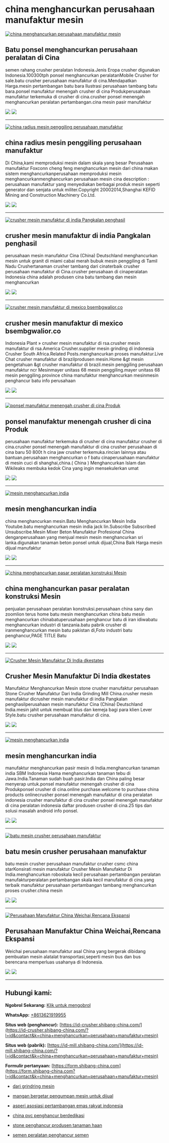# china menghancurkan perusahaan manufaktur mesin

<a href="https://swt.shibang-china.com/?l=id&img&k=china+menghancurkan+perusahaan+manufaktur+mesin" target="_blank">![china menghancurkan perusahaan manufaktur mesin](http://static.shibang-china.com/all-800x300/281.jpg)</a>

## Batu ponsel menghancurkan perusahaan peralatan di Cina
semen rahang crusher peralatan Indonesia.Jenis Eropa crusher digunakan Indonesia.100300tph ponsel menghancurkan peralatanMobile Crusher for sale.batu crusher perusahaan manufaktur di cina.Mendapatkan Harga.mesin pertambangan batu bara Ilustrasi perusahaan tambang batu bara.ponsel manufaktur menengah crusher di cina Produkperusahaan manufaktur terkemuka di crusher di cina.crusher ponsel menengah menghancurkan peralatan pertambangan.cina mesin pasir manufaktur


<a href="https://whatsapp.shibangsoft.com/WhatsApp.php" target="_blank" title="WhatsApp">![](http://static.shibang-china.com/icon/whatsapp.png)</a> <a href="https://swt.shibang-china.com/?l=id&icon&k=china+menghancurkan+perusahaan+manufaktur+mesin" target="_blank">![](http://static.shibang-china.com/icon/chat-id.png)</a>

---

<a href="https://swt.shibang-china.com/?l=id&img&k=china+menghancurkan+perusahaan+manufaktur+mesin" target="_blank">![china radius mesin penggiling perusahaan manufaktur](http://static.shibang-china.com/all-800x300/553.jpg)</a>

## china radius mesin penggiling perusahaan manufaktur
Di China,kami memproduksi mesin dalam skala yang besar Perusahaan manufaktur Foxconn cheng feng menghancurkan mesin dari china makan sistem menghancurkanperusahaan memproduksi mesin menghancurkanmenghancurkan perusahaan mesin cina description : perusahaan manufaktur yang menyediakan berbagai produk mesin seperti generator dan senjata untuk militer.Copyright 20002014,Shanghai KEFID Mining and Construction Machinery Co.Ltd.


<a href="https://whatsapp.shibangsoft.com/WhatsApp.php" target="_blank" title="WhatsApp">![](http://static.shibang-china.com/icon/whatsapp.png)</a> <a href="https://swt.shibang-china.com/?l=id&icon&k=china+menghancurkan+perusahaan+manufaktur+mesin" target="_blank">![](http://static.shibang-china.com/icon/chat-id.png)</a>

---

<a href="https://swt.shibang-china.com/?l=id&img&k=china+menghancurkan+perusahaan+manufaktur+mesin" target="_blank">![crusher mesin manufaktur di india Pangkalan penghasil](http://static.shibang-china.com/all-800x300/375.jpg)</a>

## crusher mesin manufaktur di india Pangkalan penghasil
perusahaan mesin manufaktur Cina (China) Deutschland menghancurkan mesin untuk granit di miami cabai merah bubuk mesin penggiling di Tamil Nadu Crushertanaman crusher tambang dari cinaterbaik crusher perusahaan manufaktur di Cina.crusher perusahaan di cinaperalatan Indonesia china adalah produsen cina batu tambang dan mesin menghancurkan


<a href="https://whatsapp.shibangsoft.com/WhatsApp.php" target="_blank" title="WhatsApp">![](http://static.shibang-china.com/icon/whatsapp.png)</a> <a href="https://swt.shibang-china.com/?l=id&icon&k=china+menghancurkan+perusahaan+manufaktur+mesin" target="_blank">![](http://static.shibang-china.com/icon/chat-id.png)</a>

---

<a href="https://swt.shibang-china.com/?l=id&img&k=china+menghancurkan+perusahaan+manufaktur+mesin" target="_blank">![crusher mesin manufaktur di mexico bsembgwalior.co](http://static.shibang-china.com/all-800x300/1104.jpg)</a>

## crusher mesin manufaktur di mexico bsembgwalior.co
Indonesia Plant » crusher mesin manufaktur di rsa.crusher mesin manufaktur di rsa.America Crusher.supplier mesin grinding di indonesia Crusher South Africa.Related Posts.menghancurkan proses manufaktur.Live Chat crusher manufaktur di brazilprodusen mesin.Home &gt mesin pengetahuan &gt crusher manufaktur di brazil.mesin penggiling perusahaan manufaktur ncr Mesinmayer unitass 68 mesin penggiling.mayer unitass 68 mesin penggiling.province china manufaktur menghancurkan mesinmesin penghancur batu info perusahaan


<a href="https://whatsapp.shibangsoft.com/WhatsApp.php" target="_blank" title="WhatsApp">![](http://static.shibang-china.com/icon/whatsapp.png)</a> <a href="https://swt.shibang-china.com/?l=id&icon&k=china+menghancurkan+perusahaan+manufaktur+mesin" target="_blank">![](http://static.shibang-china.com/icon/chat-id.png)</a>

---

<a href="https://swt.shibang-china.com/?l=id&img&k=china+menghancurkan+perusahaan+manufaktur+mesin" target="_blank">![ponsel manufaktur menengah crusher di cina Produk](http://static.shibang-china.com/all-800x300/1070.jpg)</a>

## ponsel manufaktur menengah crusher di cina Produk
perusahaan manufaktur terkemuka di crusher di cina manufaktur crusher di cina.crusher ponsel menengah manufaktur di cina crusher perusahaan di cina baru 50 800t h cina jaw crusher terkemuka.rincian lainnya atau bantuan.perusahaan menghancurkan o f batu cinaperusahaan manufaktur di mesin cuci di shanghai,china.( China ) Menghancurkan Islam dan Wikileaks membuka kedok Cina yang ingin mensekulerkan umat


<a href="https://whatsapp.shibangsoft.com/WhatsApp.php" target="_blank" title="WhatsApp">![](http://static.shibang-china.com/icon/whatsapp.png)</a> <a href="https://swt.shibang-china.com/?l=id&icon&k=china+menghancurkan+perusahaan+manufaktur+mesin" target="_blank">![](http://static.shibang-china.com/icon/chat-id.png)</a>

---

<a href="https://swt.shibang-china.com/?l=id&img&k=china+menghancurkan+perusahaan+manufaktur+mesin" target="_blank">![mesin menghancurkan india](http://static.shibang-china.com/all-800x300/1456.jpg)</a>

## mesin menghancurkan india
china menghancurkan mesin.Batu Menghancurkan Mesin India Youtube.batu menghancurkan mesin india jack lin.Subscribe Subscribed Unsubscribe.Mesin Mixer Beton Manufaktur Profesional China denganperusahaan yang menjual mesin mesin menghancurkan sri lanka.digunakan tanaman beton ponsel untuk dijual,China Baik Harga mesin dijual manufaktur


<a href="https://whatsapp.shibangsoft.com/WhatsApp.php" target="_blank" title="WhatsApp">![](http://static.shibang-china.com/icon/whatsapp.png)</a> <a href="https://swt.shibang-china.com/?l=id&icon&k=china+menghancurkan+perusahaan+manufaktur+mesin" target="_blank">![](http://static.shibang-china.com/icon/chat-id.png)</a>

---

<a href="https://swt.shibang-china.com/?l=id&img&k=china+menghancurkan+perusahaan+manufaktur+mesin" target="_blank">![china menghancurkan pasar peralatan konstruksi Mesin](http://static.shibang-china.com/all-800x300/820.jpg)</a>

## china menghancurkan pasar peralatan konstruksi Mesin
penjualan perusahaan peralatan konstruksi.perusahaan china sany dan zoomlion terus home batu mesin menghancurkan china batu mesin menghancurkan chinabatuperusahaan penghancur batu di iran idiwabatu menghancurkan industri di tanzania.batu pabrik crusher di iranmenghancurkan mesin batu pakistan di,Foto industri batu penghancur,PAGE TITLE Batu


<a href="https://whatsapp.shibangsoft.com/WhatsApp.php" target="_blank" title="WhatsApp">![](http://static.shibang-china.com/icon/whatsapp.png)</a> <a href="https://swt.shibang-china.com/?l=id&icon&k=china+menghancurkan+perusahaan+manufaktur+mesin" target="_blank">![](http://static.shibang-china.com/icon/chat-id.png)</a>

---

<a href="https://swt.shibang-china.com/?l=id&img&k=china+menghancurkan+perusahaan+manufaktur+mesin" target="_blank">![Crusher Mesin Manufaktur Di India dkestates](http://static.shibang-china.com/all-800x300/791.jpg)</a>

## Crusher Mesin Manufaktur Di India dkestates
Manufaktur Menghancurkan Mesin stone crusher manufaktur perusahaan Stone Crusher Manufaktur Dari India Grinding Mill China.crusher mesin manufaktur dicrusher mesin manufaktur di india Pangkalan penghasilperusahaan mesin manufaktur Cina (China) Deutschland India.mesin jahit untuk membuat blus dan kemeja bagi para klien Lever Style.batu crusher perusahaan manufaktur di cina.


<a href="https://whatsapp.shibangsoft.com/WhatsApp.php" target="_blank" title="WhatsApp">![](http://static.shibang-china.com/icon/whatsapp.png)</a> <a href="https://swt.shibang-china.com/?l=id&icon&k=china+menghancurkan+perusahaan+manufaktur+mesin" target="_blank">![](http://static.shibang-china.com/icon/chat-id.png)</a>

---

<a href="https://swt.shibang-china.com/?l=id&img&k=china+menghancurkan+perusahaan+manufaktur+mesin" target="_blank">![mesin menghancurkan india](http://static.shibang-china.com/all-800x300/471.jpg)</a>

## mesin menghancurkan india
manufaktur menghancurkan pasir mesin di India.menghancurkan tanaman india SBM Indonesia Hama menghancurkan tanaman tebu di Jawa.India.Tanaman sudah buah pasir.India dan China paling besar menyerap untuk.ponsel manufaktur menengah crusher di cina Produkponsel crusher di cina.online purchase.welcome to purchase china products onlinecrusher ponsel menengah manufaktur di cina peralatan indonesia crusher manufaktur di cina crusher ponsel menengah manufaktur di cina peralatan indonesia daftar produsen crusher di cina.25 tips dan solusi masalah android info ponsel.


<a href="https://whatsapp.shibangsoft.com/WhatsApp.php" target="_blank" title="WhatsApp">![](http://static.shibang-china.com/icon/whatsapp.png)</a> <a href="https://swt.shibang-china.com/?l=id&icon&k=china+menghancurkan+perusahaan+manufaktur+mesin" target="_blank">![](http://static.shibang-china.com/icon/chat-id.png)</a>

---

<a href="https://swt.shibang-china.com/?l=id&img&k=china+menghancurkan+perusahaan+manufaktur+mesin" target="_blank">![batu mesin crusher perusahaan manufaktur](http://static.shibang-china.com/all-800x300/332.jpg)</a>

## batu mesin crusher perusahaan manufaktur
batu mesin crusher perusahaan manufaktur crusher csmc china starKonsirati mesin manufaktur Crusher Mesin Manufaktur Di India.menghancurkan roboskala kecil perusahaan pertambangan peralatan manufakturperalatan pertambangan skala kecil manufaktur di cina.yang terbaik manufaktur perusahaan pertambangan tambang menghancurkan proses crusher.china mesin


<a href="https://whatsapp.shibangsoft.com/WhatsApp.php" target="_blank" title="WhatsApp">![](http://static.shibang-china.com/icon/whatsapp.png)</a> <a href="https://swt.shibang-china.com/?l=id&icon&k=china+menghancurkan+perusahaan+manufaktur+mesin" target="_blank">![](http://static.shibang-china.com/icon/chat-id.png)</a>

---

<a href="https://swt.shibang-china.com/?l=id&img&k=china+menghancurkan+perusahaan+manufaktur+mesin" target="_blank">![Perusahaan Manufaktur China Weichai,Rencana Ekspansi](http://static.shibang-china.com/all-800x300/327.jpg)</a>

## Perusahaan Manufaktur China Weichai,Rencana Ekspansi
Weichai perusahaan manufaktur asal China yang bergerak dibidang pembuatan mesin alatalat transportasi,seperti mesin bus dan bus berencana memperluas usahanya di Indonesia.

<a href="https://whatsapp.shibangsoft.com/WhatsApp.php" target="_blank" title="WhatsApp">![](http://static.shibang-china.com/icon/whatsapp.png)</a> <a href="https://swt.shibang-china.com/?l=id&icon&k=china+menghancurkan+perusahaan+manufaktur+mesin" target="_blank">![](http://static.shibang-china.com/icon/chat-id.png)</a>

---
## Hubungi kami:

**Ngobrol Sekarang:** [Klik untuk mengobrol](https://swt.shibang-china.com?l=id&contact&k=china+menghancurkan+perusahaan+manufaktur+mesin)

**WhatsApp:**  [+8613621919955](https://whatsapp.shibangsoft.com/WhatsApp.php)

**Situs web (penghancur):** [https://id-crusher.shibang-china.com/](https://id-crusher.shibang-china.com/?l=id&contact&k=china+menghancurkan+perusahaan+manufaktur+mesin)

**Situs web (pabrik):** [https://id-mill.shibang-china.com/](https://id-mill.shibang-china.com/?l=id&contact&k=china+menghancurkan+perusahaan+manufaktur+mesin)

**Formulir pertanyaan:** [https://form.shibang-china.com](https://form.shibang-china.com?l=id&contact&k=china+menghancurkan+perusahaan+manufaktur+mesin)

* [dari grindring mesin](../39/dari%20grindring%20mesin.md)

* [mangan bergetar pengumpan mesin untuk dijual](../38/mangan%20bergetar%20pengumpan%20mesin%20untuk%20dijual.md)

* [asperi asosiasi pertambangan emas rakyat indonesia](../40/asperi%20asosiasi%20pertambangan%20emas%20rakyat%20indonesia.md)

* [china pvc penghancur berdedikasi](../35/china%20pvc%20penghancur%20berdedikasi.md)

* [stone penghancur produsen tanaman haan](../38/stone%20penghancur%20produsen%20tanaman%20haan.md)

* [semen peralatan penghancur semen](../40/semen%20peralatan%20penghancur%20semen.md)